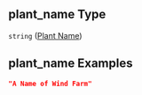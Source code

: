 ## plant_name Type

`string` ([Plant Name](iea43\_wra_data_model-properties-plant-name.md))

## plant_name Examples

```json
"A Name of Wind Farm"
```
